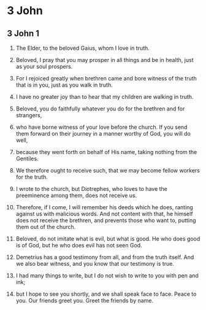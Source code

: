 # 3 John

## 3 John 1

1. The Elder, to the beloved Gaius, whom I love in truth.

2. Beloved, I pray that you may prosper in all things and be in health, just as your soul prospers.

3. For I rejoiced greatly when brethren came and bore witness of the truth that is in you, just as you walk in truth.

4. I have no greater joy than to hear that my children are walking in truth.

5. Beloved, you do faithfully whatever you do for the brethren and for strangers,

6. who have borne witness of your love before the church. If you send them forward on their journey in a manner worthy of God, you will do well,

7. because they went forth on behalf of His name, taking nothing from the Gentiles.

8. We therefore ought to receive such, that we may become fellow workers for the truth.

9. I wrote to the church, but Diotrephes, who loves to have the preeminence among them, does not receive us.

10. Therefore, if I come, I will remember his deeds which he does, ranting against us with malicious words. And not content with that, he himself does not receive the brethren, and prevents those who want to, putting them out of the church.

11. Beloved, do not imitate what is evil, but what is good. He who does good is of God, but he who does evil has not seen God.

12. Demetrius has a good testimony from all, and from the truth itself. And we also bear witness, and you know that our testimony is true.

13. I had many things to write, but I do not wish to write to you with pen and ink;

14. but I hope to see you shortly, and we shall speak face to face. Peace to you. Our friends greet you. Greet the friends by name.

